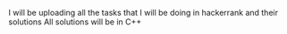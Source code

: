 I will be uploading all the tasks that I will be doing in hackerrank and their solutions
All solutions will be in C++
